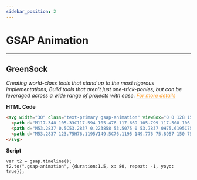 ```yaml
---
sidebar_position: 2
---
```


# GSAP Animation

<hr/>

## GreenSock

_Creating world-class tools that stand up to the most rigorous implementations, Build tools that aren't just one-trick-ponies, but can be leveraged across a wide range of projects with ease. [<font color="#FF971D">For more details</font>](https://greensock.com/)_  


**HTML Code**

```html
<svg width="30" class="text-primary gsap-animation" viewBox="0 0 128 150" fill="none" xmlns="http://www.w3.org/2000/svg">
  <path d="M117.348 105.33C117.594 105.476 117.669 105.799 117.508 106.036C110.26 116.759 99.5876 125.042 87.0232 129.687C74.2883 134.395 60.2849 135.117 47.0817 131.745C33.8785 128.372 22.1759 121.086 13.7027 110.961C5.22957 100.836 0.43531 88.4101 0.0282348 75.5189C-0.37884 62.6276 3.62286 49.9548 11.4421 39.3726C19.2614 28.7905 30.4835 20.8602 43.4505 16.7536C56.4176 12.6469 70.4417 12.5815 83.4512 16.5672C96.2865 20.4995 107.462 28.1693 115.375 38.4663C115.55 38.6939 115.495 39.0214 115.256 39.1813L97.3742 51.176C97.1539 51.3238 96.8567 51.2735 96.6942 51.0637C91.6372 44.53 84.5205 39.6627 76.3537 37.1606C68.031 34.6109 59.0591 34.6527 50.7636 37.2799C42.468 39.9071 35.2888 44.9804 30.2865 51.7502C25.2842 58.5201 22.7241 66.6274 22.9846 74.8745C23.245 83.1215 26.3121 91.0709 31.7327 97.5482C37.1533 104.025 44.64 108.687 53.0866 110.844C61.5332 113.002 70.4918 112.54 78.6389 109.528C86.6324 106.573 93.4288 101.316 98.0645 94.5111C98.2142 94.2913 98.5086 94.2233 98.7376 94.3583L117.348 105.33Z" fill="#FF971D"></path>
  <path d="M53.2837 0.5C53.2837 0.223858 53.5075 0 53.7837 0H75.6195C75.8957 0 76.1195 0.223858 76.1195 0.5V26.25H53.2837V0.5Z" fill="#FF971D"></path>
  <path d="M53.2837 123.75H76.1195V149.5C76.1195 149.776 75.8957 150 75.6195 150H53.7837C53.5075 150 53.2837 149.776 53.2837 149.5V123.75Z" fill="#FF971D"></path>
</svg>
```


**Script**

```base
var t2 = gsap.timeline();
t2.to(".gsap-animation", {duration:1.5, x: 80, repeat: -1, yoyo: true});
```